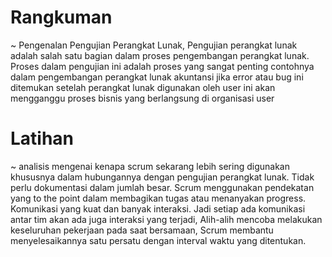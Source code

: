 # Rangkuman 
~ Pengenalan Pengujian Perangkat Lunak,
Pengujian perangkat lunak adalah salah satu bagian dalam proses pengembangan perangkat lunak.
Proses dalam pengujian ini adalah proses yang sangat penting contohnya dalam pengembangan perangkat lunak akuntansi
jika error atau bug ini ditemukan setelah perangkat lunak digunakan oleh user ini 
akan mengganggu proses bisnis yang berlangsung di organisasi user


# Latihan
~ analisis mengenai kenapa scrum sekarang lebih sering digunakan khususnya dalam hubungannya dengan pengujian perangkat lunak. 
Tidak perlu dokumentasi dalam jumlah besar. Scrum menggunakan pendekatan yang to the point dalam membagikan tugas atau menanyakan progress.
Komunikasi yang kuat dan banyak interaksi. Jadi setiap ada komunikasi antar tim akan ada juga interaksi yang terjadi,
Alih-alih mencoba melakukan keseluruhan pekerjaan pada saat bersamaan, Scrum membantu menyelesaikannya satu persatu dengan interval waktu yang ditentukan.
